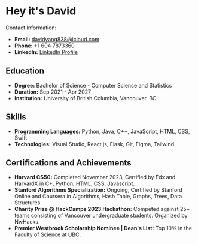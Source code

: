 # Hey it's David 

Contact Information:
- **Email:** davidyang838@icloud.com
- **Phone:** +1 604 7873360
- **LinkedIn:** [LinkedIn Profile](www.linkedin.com/in/david-yang-61241b29a)

## Education

- **Degree:** Bachelor of Science - Computer Science and Statistics
- **Duration:** Sep 2021 - Apr 2027
- **Institution:** University of British Columbia, Vancouver, BC

## Skills

- **Programming Languages:** Python, Java, C++, JavaScript, HTML, CSS, Swift
- **Technologies:** Visual Studio, React.js, Flask, Git, Figma, Tailwind


## Certifications and Achievements

- **Harvard CS50:** Completed November 2023, Certified by Edx and HarvardX in C+, Python, HTML, CSS, Javascript.
- **Stanford Algorithms Specialization:** Ongoing, Certified by Stanford Online and Coursera in Algorithms, Hash Table, Graphs, Trees, Data Structures.
- **Charity Prize @ HackCamps 2023 Hackathon:** Competed against 25+ teams consisting of Vancouver undergraduate students. Organized by NwHacks.
- **Premier Westbrook Scholarship Nominee | Dean's List:** Top 10% in the Faculty of Science at UBC.
